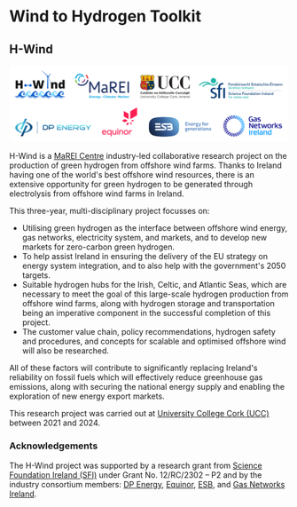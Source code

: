 # Wind to Hydrogen Toolkit

## H-Wind

![H-Wind project logos](/images/logos.png)

H-Wind is a [MaREI Centre](https://www.marei.ie/) industry-led collaborative research project on the production of green hydrogen from offshore wind farms.
Thanks to Ireland having one of the world's best offshore wind resources, there is an extensive opportunity for green hydrogen to be generated through electrolysis from offshore wind farms in Ireland.

This three-year, multi-disciplinary project focusses on:

- Utilising green hydrogen as the interface between offshore wind energy, gas networks, electricity system, and markets, and to develop new markets for zero-carbon green hydrogen.
- To help assist Ireland in ensuring the delivery of the EU strategy on energy system integration, and to also help with the government's 2050 targets.
- Suitable hydrogen hubs for the Irish, Celtic, and Atlantic Seas, which are necessary to meet the goal of this large-scale hydrogen production from offshore wind farms, along with hydrogen storage and transportation being an imperative component in the successful completion of this project.
- The customer value chain, policy recommendations, hydrogen safety and procedures, and concepts for scalable and optimised offshore wind will also be researched.

All of these factors will contribute to significantly replacing Ireland's reliability on fossil fuels which will effectively reduce greenhouse gas emissions, along with securing the national energy supply and enabling the exploration of new energy export markets.

This research project was carried out at [University College Cork (UCC)](https://www.ucc.ie/) between 2021 and 2024.

### Acknowledgements

The H-Wind project was supported by a research grant from [Science Foundation Ireland (SFI)](https://www.sfi.ie/) under Grant No. 12/RC/2302 – P2 and by the industry consortium members: [DP Energy](https://dpenergy.com/), [Equinor](https://www.equinor.com/), [ESB](https://esb.ie/), and [Gas Networks Ireland](https://www.gasnetworks.ie/).
